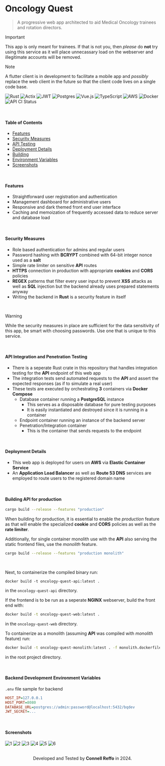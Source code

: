 # $\text{Oncology Quest}$
> A progressive web app architected to aid Medical Oncology trainees and rotation directors. 

> [!IMPORTANT]
> This app is only meant for trainees. If that is not you, then *please* do **not** try using this service as it will place unnecassary load on the webserver and illegitimate accounts will be removed.

> [!NOTE]
> A flutter client is in development to facilitate a mobile app and *possibly* replace the web client in the future so that the client code lives on a single code base.

![Rust](https://img.shields.io/badge/rust-%23000000.svg?style=for-the-badge&logo=rust&logoColor=white)
![Actix](https://img.shields.io/badge/actix-%23ffffff.svg?style=for-the-badge&logo=actix&logoColor=black)
![JWT](https://img.shields.io/badge/JWT-red?style=for-the-badge&logo=JSON%20web%20tokens)
![Postgres](https://img.shields.io/badge/postgres-%23316192.svg?style=for-the-badge&logo=postgresql&logoColor=white)
![Vue.js](https://img.shields.io/badge/vue-%2335495e.svg?style=for-the-badge&logo=vuedotjs&logoColor=%234FC08D)
![TypeScript](https://img.shields.io/badge/typescript-%23007ACC.svg?style=for-the-badge&logo=typescript&logoColor=white)
![AWS](https://img.shields.io/badge/AWS-%23FF9900.svg?style=for-the-badge&logo=amazon&logoColor=white)
![Docker](https://img.shields.io/badge/docker-%230db7ed.svg?style=for-the-badge&logo=docker&logoColor=white)
![API CI Status](https://img.shields.io/github/actions/workflow/status/connellr023/oncology-quest/ci.yml?style=for-the-badge&logo=docker)

<br />

#### Table of Contents
 - [Features](#features)
 - [Security Measures](#security-measures)
 - [API Testing](#api-integration-and-penetration-testing)
 - [Deployment Details](#deployment-details)
 - [Building](#building-api-for-production)
 - [Environment Variables](#backend-development-environment-variables)
 - [Screenshots](#screenshots)

<br />

#### Features
 - Straightforward user registration and authentication
 - Management dashboard for administrative users
 - Responsive and dark themed front end user interface
 - Caching and memoization of frequently accessed data to reduce server and database load

<br />

#### Security Measures
 - Role based authentication for admins and regular users
 - Password hashing with **BCRYPT** combined with 64-bit integer nonce used as a **salt**
 - Simple rate limiter on sensitive **API** routes
 - **HTTPS** connection in production with appropriate **cookies** and **CORS** policies
 - **REGEX** patterns that filter every user input to prevent **XSS** attacks as well as **SQL** injection but the backend already uses prepared statements anyway
 - Writing the backend in **Rust** is a security feature in itself

<br />

> [!WARNING]
> While the security measures in place are sufficient for the data sensitivity of this app, be smart with choosing passwords. Use one that is unique to this service.

<br />

#### API Integration and Penetration Testing
 - There is a seperate Rust crate in this repository that handles integration testing for the **API** endpoint of this web app
 - The integration tests send automated requests to the **API** and assert the expected responses (as if to simulate a real user)
 - These tests are executed by orchestrating **3** containers via **Docker Compose**
    - Database container running a **PostgreSQL** instance
        - This serves as a disposable database for pure testing purposes
        - It is easily instantiated and destroyed since it is running in a container
    - Endpoint container running an instance of the backend server
    - Penetration/Integration container
        - This is the container that sends requests to the endpoint

<br />

#### Deployment Details
 - This web app is deployed for users on **AWS** via **Elastic Container Service**
 - An **Application Load Balancer** as well as **Route 53 DNS** services are employed to route users to the registered domain name

<br />

#### Building API for production
```bash
cargo build --release --features "production"
```
When building for production, it is essential to enable the *production* feature as that will enable the specialized **cookie** and **CORS** policies as well as the **rate limiter**.

Additionally, for single container monolith use with the **API** also serving the static frontend files, use the *monolith* feature.
```bash
cargo build --release --features "production monolith"
```

<br />

Next, to containerize the compiled binary run:
```
docker build -t oncology-quest-api:latest .
```
in the `oncology-quest-api` directory.


If the frontend is to be run as a seperate **NGINX** webserver, build the front end with:
```bash
docker build -t oncology-quest-web:latest .
```
in the `oncology-quest-web` directory.

To containerize as a monolith (assuming **API** was compiled with *monolith* feature) run:
```bash
docker build -t oncology-quest-monolith:latest . -f monolith.dockerfile
```
in the root project directory.

<br />

#### Backend Development Environment Variables
`.env` file sample for backend
```ini
HOST_IP=127.0.0.1
HOST_PORT=8080
DATABASE_URL=postgres://admin:password@localhost:5432/bqdev
JWT_SECRET=...
```

<br />

#### Screenshots

![1](https://github.com/connellr023/cr023/blob/main/src/assets/oncology_quest/1.png?raw=true)
![2](https://github.com/connellr023/cr023/blob/main/src/assets/oncology_quest/2.png?raw=true)
![3](https://github.com/connellr023/cr023/blob/main/src/assets/oncology_quest/3.png?raw=true)
![4](https://github.com/connellr023/cr023/blob/main/src/assets/oncology_quest/4.png?raw=true)
![5](https://github.com/connellr023/cr023/blob/main/src/assets/oncology_quest/5.png?raw=true)
![6](https://github.com/connellr023/cr023/blob/main/src/assets/oncology_quest/6.png?raw=true)

<br />

<div align="center">
    Developed and Tested by <b>Connell Reffo</b> in 2024.
</div>
